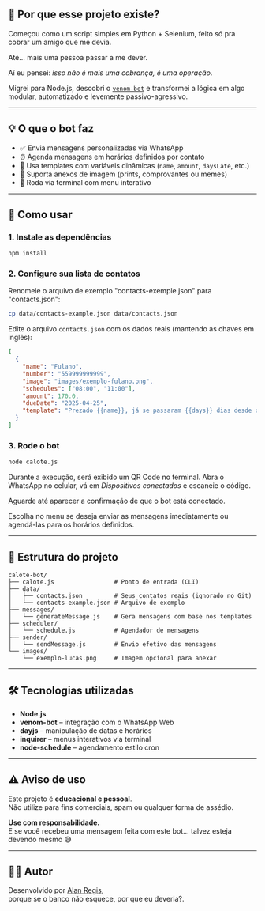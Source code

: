 

## 🧠 Por que esse projeto existe?

Começou como um script simples em Python + Selenium, feito só pra cobrar um amigo que me devia.

Até... mais uma pessoa passar a me dever.

Aí eu pensei: *isso não é mais uma cobrança, é uma operação*.

Migrei para Node.js, descobri o [`venom-bot`](https://github.com/orkestral/venom) e transformei a lógica em algo modular, automatizado e levemente passivo-agressivo.

---

## 💡 O que o bot faz

- ✅ Envia mensagens personalizadas via WhatsApp
- ⏰ Agenda mensagens em horários definidos por contato
- 🧠 Usa templates com variáveis dinâmicas (`name`, `amount`, `daysLate`, etc.)
- 📎 Suporta anexos de imagem (prints, comprovantes ou memes)
- 🧪 Roda via terminal com menu interativo

---

## 🚀 Como usar

### 1. Instale as dependências

```bash
npm install
```

### 2. Configure sua lista de contatos

Renomeie o arquivo de exemplo "contacts-exemple.json" para "contacts.json":

```bash
cp data/contacts-example.json data/contacts.json
```

Edite o arquivo `contacts.json` com os dados reais (mantendo as chaves em inglês):

```json
[
  {
    "name": "Fulano",
    "number": "559999999999",
    "image": "images/exemplo-fulano.png",
    "schedules": ["08:00", "11:00"],
    "amount": 170.0,
    "dueDate": "2025-04-25",
    "template": "Prezado {{name}}, já se passaram {{days}} dias desde o combinado. Valor pendente: R${{amount}}."
  }
]
```

### 3. Rode o bot

```bash
node calote.js
```

Durante a execução, será exibido um QR Code no terminal.
Abra o WhatsApp no celular, vá em *Dispositivos conectados* e escaneie o código.

Aguarde até aparecer a confirmação de que o bot está conectado.

Escolha no menu se deseja enviar as mensagens imediatamente ou agendá-las para os horários definidos.

---


## 📁 Estrutura do projeto

```
calote-bot/
├── calote.js                 # Ponto de entrada (CLI)
├── data/
│   ├── contacts.json         # Seus contatos reais (ignorado no Git)
│   └── contacts-example.json # Arquivo de exemplo
├── messages/
│   └── generateMessage.js    # Gera mensagens com base nos templates
├── scheduler/
│   └── schedule.js           # Agendador de mensagens
├── sender/
│   └── sendMessage.js        # Envio efetivo das mensagens
└── images/
    └── exemplo-lucas.png     # Imagem opcional para anexar
```

---

## 🛠 Tecnologias utilizadas

- **Node.js**
- **venom-bot** – integração com o WhatsApp Web
- **dayjs** – manipulação de datas e horários
- **inquirer** – menus interativos via terminal
- **node-schedule** – agendamento estilo cron

---

## ⚠️ Aviso de uso

Este projeto é **educacional e pessoal**.  
Não utilize para fins comerciais, spam ou qualquer forma de assédio.

**Use com responsabilidade.**  
E se você recebeu uma mensagem feita com este bot... talvez esteja devendo mesmo 😅

---

## 👨‍💻 Autor

Desenvolvido por [Alan Regis](https://github.com/Alanlan21),  
porque se o banco não esquece, por que eu deveria?.
